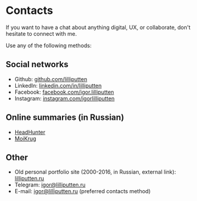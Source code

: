 # Contacts

If you want to have a chat about anything digital, UX, or collaborate, don't
hesitate to connect with me.

Use any of the following methods:

## Social networks

- Github: [github.com/lilliputten](https://github.com/lilliputten)
- LinkedIn: [linkedin.com/in/lilliputten](http://linkedin.com/in/lilliputten)
- Facebook: [facebook.com/igor.lilliputten](https://facebook.com/igor.lilliputten)
- Instagram: [instagram.com/igorlilliputten](https://instagram.com/igorlilliputten)

## Online summaries (in Russian)

- [HeadHunter](https://hh.ru/resume/d311fd1dff025511070039ed1f3946696f6451)
- [MoiKrug](https://moikrug.ru/lilliputten)

## Other

- Old personal portfolio site (2000-2016, in Russian, external link): [lilliputten.ru](http://lilliputten.ru)
- Telegram: [igor@lilliputten.ru](https://t.me/lilliputten)
- E-mail: [igor@lilliputten.ru](mailto:igor@lilliputten.ru?subject=Hi%20Igor!) (preferred contacts method)
